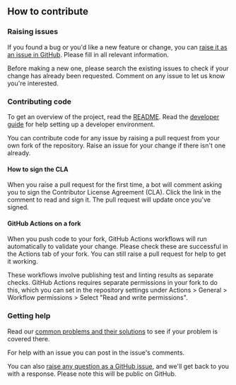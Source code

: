 ## How to contribute

### Raising issues

If you found a bug or you'd like a new feature or change, you
can [raise it as an issue in GitHub](https://github.com/gchq/sleeper/issues/new). Please fill in all relevant
information.

Before making a new one, please search the existing issues to check if your change has already been requested.
Comment on any issue to let us know you're interested.

### Contributing code

To get an overview of the project, read the [README](README.md). Read the [developer guide](docs/09-dev-guide.md) for
help setting up a developer environment.

You can contribute code for any issue by raising a pull request from your own fork of the repository. Raise an issue
for your change if there isn't one already.

#### How to sign the CLA

When you raise a pull request for the first time, a bot will comment asking you to sign the Contributor License
Agreement (CLA). Click the link in the comment to read and sign it. The pull request will update once you've signed.

#### GitHub Actions on a fork

When you push code to your fork, GitHub Actions workflows will run automatically to validate your change. Please check
these are successful in the Actions tab of your fork. You can still raise a pull request for help to get it working.

These workflows involve publishing test and linting results as separate checks. GitHub Actions requires separate
permissions in your fork to do this, which you can set in the repository settings under
Actions > General > Workflow permissions > Select "Read and write permissions".

### Getting help

Read our [common problems and their solutions](docs/11-common-problems-and-their-solutions.md) to see if your problem
is covered there.

For help with an issue you can post in the issue's comments.

You can also [raise any question as a GitHub issue](https://github.com/gchq/sleeper/issues/new), and we'll get back to
you with a response. Please note this will be public on GitHub.
